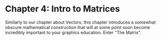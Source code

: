 # Chapter 4: Intro to Matrices

Similarly to our chapter about Vectors, this chapter introduces a somewhat obscure mathematical construction that will at some point soon become incredibly important to your graphics education. Enter "The Matrix".
